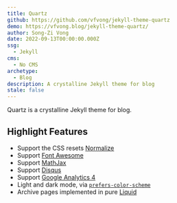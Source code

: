 ```yaml
---
title: Quartz
github: https://github.com/vfvong/jekyll-theme-quartz
demo: https://vfvong.blog/jekyll-theme-quartz/
author: Song-Zi Vong
date: 2022-09-13T00:00:00.000Z
ssg:
  - Jekyll
cms:
  - No CMS
archetype:
  - Blog
description: A crystalline Jekyll theme for blog
stale: false
---
```


Quartz is a crystalline Jekyll theme for blog.

## Highlight Features

- Support the CSS resets [Normalize](https://github.com/necolas/normalize.css)
- Support [Font Awesome](https://fontawesome.com/)
- Support [MathJax](https://www.mathjax.org/)
- Support [Disqus](https://disqus.com/)
- Support [Google Analytics 4](https://analytics.google.com/analytics/web/)
- Light and dark mode, via [`prefers-color-scheme`](https://web.dev/prefers-color-scheme/)
- Archive pages implemented in pure [Liquid](https://shopify.github.io/liquid/)
